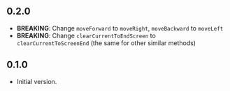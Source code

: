 ## 0.2.0

- **BREAKING**: Change `moveForward` to `moveRight`, `moveBackward` to `moveLeft`
- **BREAKING**: Change `clearCurrentToEndScreen` to `clearCurrentToScreenEnd` (the same for other similar methods)

## 0.1.0

- Initial version.
